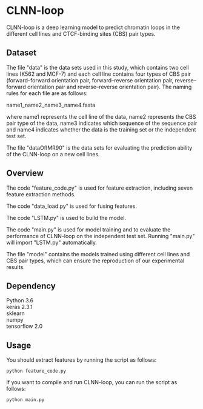 # CLNN-loop
CLNN-loop is a deep learning model to predict chromatin loops in the different cell lines and CTCF-binding sites (CBS) pair types.

## Dataset
The file "data" is the data sets used in this study, which contains two cell lines (K562 and MCF-7) and each cell line contains four types of CBS pair (forward–forward orientation pair, forward–reverse orientation pair, reverse–forward orientation pair and reverse–reverse orientation pair). The naming rules for each file are as follows:

name1_name2_name3_name4.fasta

where name1 represents the cell line of the data, name2 represents the CBS pair type of the data, name3 indicates which sequence of the sequence pair and name4 indicates whether the data is the training set or the independent test set.

The file "dataOfIMR90" is the data sets for evaluating the prediction ability of the CLNN-loop on a new cell lines.

## Overview
 
The code "feature_code.py" is used for feature extraction, including seven feature extraction methods. 

The code "data_load.py" is used for fusing features.

The code "LSTM.py" is used to build the model.

The code "main.py" is used for model training and to evaluate the performance of CLNN-loop on the independent test set. Running "main.py" will import "LSTM.py" automatically.

The file "model" contains the models trained using different cell lines and CBS pair types, which can ensure the reproduction of our experimental results.
## Dependency
Python 3.6   
keras  2.3.1  
sklearn  
numpy  
tensorflow 2.0

## Usage
You should extract features by running the script as follows: 

`python feature_code.py`  

If you want to compile and run CLNN-loop, you can run the script as follows:  

`python main.py`
